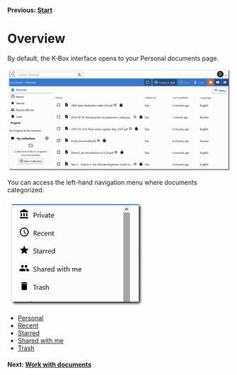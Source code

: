 #### Previous: [Start](../landing-page.md)

# Overview

By default, the K-Box interface opens to your Personal documents page. 

![Main page](./img/main-page.png)

You can access the left-hand navigation menu where documents categorized:

![Left navigation menu](./img/left-nav-menu.png)

- [Personal](./personal.md)
- [Recent](./recent.md)
- [Starred](./starred.md)
- [Shared with me](./shared-with-me.md)
- [Trash](./trash.md)

#### Next: [Work with documents](../documents/work-with-documents.md)
